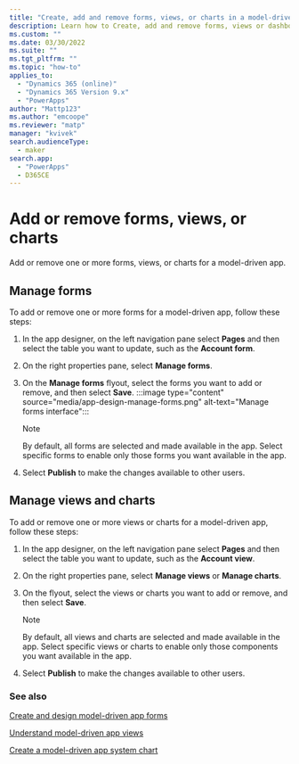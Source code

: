 ```yaml
---
title: "Create, add and remove forms, views, or charts in a model-driven app using the app designer | MicrosoftDocs"
description: Learn how to Create, add and remove forms, views or dashboards in a model-driven app.
ms.custom: ""
ms.date: 03/30/2022
ms.suite: ""
ms.tgt_pltfrm: ""
ms.topic: "how-to"
applies_to: 
  - "Dynamics 365 (online)"
  - "Dynamics 365 Version 9.x"
  - "PowerApps"
author: "Mattp123"
ms.author: "emcoope"
ms.reviewer: "matp"
manager: "kvivek"
search.audienceType: 
  - maker
search.app: 
  - "PowerApps"
  - D365CE
---
```

# Add or remove forms, views, or charts

Add or remove one or more forms, views, or charts for a model-driven app.

## Manage forms

To add or remove one or more forms for a model-driven app, follow these steps:

1. In the app designer, on the left navigation pane select **Pages** and then select the table you want to update, such as the **Account form**.
1. On the right properties pane, select **Manage forms**.
1. On the **Manage forms** flyout, select the forms you want to add or remove, and then select **Save**.
   :::image type="content" source="media/app-design-manage-forms.png" alt-text="Manage forms interface":::

   > [!NOTE]
   >  By default, all forms are selected and made available in the app. Select specific forms to enable only those forms you want available in the app.
1. Select **Publish** to make the changes available to other users.

## Manage views and charts

To add or remove one or more views or charts for a model-driven app, follow these steps:

1. In the app designer, on the left navigation pane select **Pages** and then select the table you want to update, such as the **Account view**.
1. On the right properties pane, select **Manage views** or **Manage charts**.
1. On the flyout, select the views or charts you want to add or remove, and then select **Save**.

   > [!NOTE]
   >  By default, all views and charts are selected and made available in the app. Select specific views or charts to enable only those components you want available in the app.

1. Select **Publish** to make the changes available to other users.

### See also

[Create and design model-driven app forms](create-design-forms.md)

[Understand model-driven app views](create-edit-views.md)

[Create a model-driven app system chart](create-edit-system-chart.md)